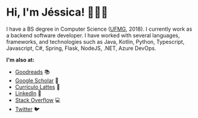 # Hi, I'm Jéssica! 👋👩‍💻

I have a BS degree in Computer Science ([UFMG][ufmg], 2018). I currently work as a backend software developer. I have worked with several languages, frameworks, and technologies such as Java, Kotlin, Python, Typescript, Javascript, C#, Spring, Flask, NodeJS, .NET, Azure DevOps.

__I'm also at:__

* [Goodreads][goodreads] 📚
* [Google Scholar][scholar] 📝
* [Currículo Lattes][lattes] 💼
* [LinkedIn][linkedin] 🔗
* [Stack Overflow][stack] 💻
* [Twitter][twitter] 🐦

[lattes]: http://lattes.cnpq.br/2183836981411896
[linkedin]: https://linkedin.com/in/jessicacarneiro
[goodreads]: http://goodreads.com/jessicacarneiro
[scholar]: https://scholar.google.com.br/citations?user=JjtW7EwAAAAJ&hl
[stack]: http://stackoverflow.com/users/5363892
[twitter]: http://twitter.com/jessicacarneir0
[ufmg]: http://www.ufmg.br/
